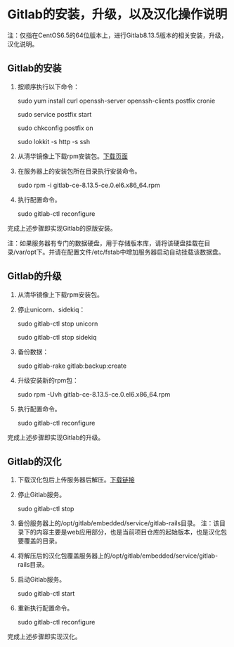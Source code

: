 # Gitlab的安装，升级，以及汉化操作说明

注：仅指在CentOS6.5的64位版本上，进行Gitlab8.13.5版本的相关安装，升级，汉化说明。

## Gitlab的安装

1. 按顺序执行以下命令：

    sudo yum install curl openssh-server openssh-clients postfix cronie
    
    sudo service postfix start
    
    sudo chkconfig postfix on
    
    sudo lokkit -s http -s ssh

2. 从清华镜像上下载rpm安装包。[下载页面](https://mirrors.tuna.tsinghua.edu.cn/gitlab-ce/yum/el6/)

3. 在服务器上的安装包所在目录执行安装命令。

    sudo rpm -i gitlab-ce-8.13.5-ce.0.el6.x86_64.rpm

4. 执行配置命令。

    sudo gitlab-ctl reconfigure

完成上述步骤即实现Gitlab的原版安装。

注：如果服务器有专门的数据硬盘，用于存储版本库，请将该硬盘挂载在目录/var/opt下。并请在配置文件/etc/fstab中增加服务器启动自动挂载该数据盘。

## Gitlab的升级

1. 从清华镜像上下载rpm安装包。

2. 停止unicorn、sidekiq：

    sudo gitlab-ctl stop unicorn
    
    sudo gitlab-ctl stop sidekiq

3. 备份数据：

    sudo gitlab-rake gitlab:backup:create

4. 升级安装新的rpm包：

    sudo rpm -Uvh gitlab-ce-8.13.5-ce.0.el6.x86_64.rpm

5. 执行配置命令。

    sudo gitlab-ctl reconfigure

完成上述步骤即实现Gitlab的升级。

## Gitlab的汉化

1. 下载汉化包后上传服务器后解压。[下载链接](https://github.com/marbleqi/gitlab-ce-zh/archive/8-13-5-zh-rel.zip)

2. 停止Gitlab服务。

    sudo gitlab-ctl stop
    
3. 备份服务器上的/opt/gitlab/embedded/service/gitlab-rails目录。
注：该目录下的内容主要是web应用部分，也是当前项目仓库的起始版本，也是汉化包要覆盖的目录。
    
4. 将解压后的汉化包覆盖服务器上的/opt/gitlab/embedded/service/gitlab-rails目录。

5. 启动Gitlab服务。

    sudo gitlab-ctl start

6. 重新执行配置命令。

    sudo gitlab-ctl reconfigure

完成上述步骤即实现汉化。